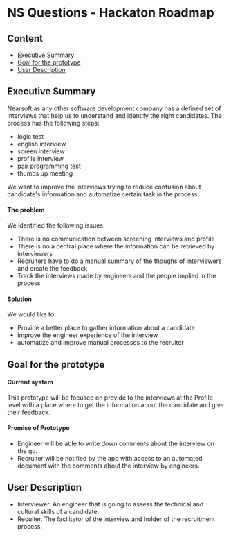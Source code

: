 # NS Questions - Hackaton Roadmap

## Content

- [Executive Summary](#executive-summary)
- [Goal for the prototype](#goal-for-the-prototype)
- [User Description](#user-description)

## Executive Summary
Nearsoft as any other software development company has a defined set of interviews that help us to understand and identify the right candidates. The process has the following steps:
- logic test
- english interview
- screen interview
- profile interview
- pair programming test
- thumbs up meeting

We want to improve the interviews trying to reduce confusion about candidate's information and automatize certain task in the process.

#### The problem

We identified the following issues:
- There is no communication between screening interviews and profile
- There is no a central place where the information can be retrieved by interviewers
- Recruiters have to do a manual summary of the thoughs of interviewers and create the feedback
- Track the interviews made by engineers and the people implied in the process

#### Solution
We would like to:
 - Provide a better place to gather information about a candidate
 - improve the engineer experience of the interview
 - automatize and improve  manual processes to the recruiter

## Goal for the prototype

#### Current system
This prototype will be focused on provide to the interviews at the Profile level with a place where to get the information about the candidate and give their feedback.

#### Promise of Prototype
- Engineer will be able to write down comments about the interview on the go.
- Recruiter will be notified by the app with access to an automated document with the comments about the interview by engineers.

## User Description
- Interviewer. An engineer that is going to assess the technical and cultural skills of a candidate.
- Recuiter. The facilitator of the interview and holder of the recruitment process. 
